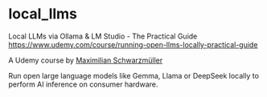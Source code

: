 # local_llms
Local LLMs via Ollama & LM Studio - The Practical Guide
https://www.udemy.com/course/running-open-llms-locally-practical-guide

A Udemy course by [Maximilian Schwarzmüller](https://www.udemy.com/user/maximilian-schwarzmuller/)

Run open large language models like Gemma, Llama or DeepSeek locally to perform AI inference on consumer hardware.
